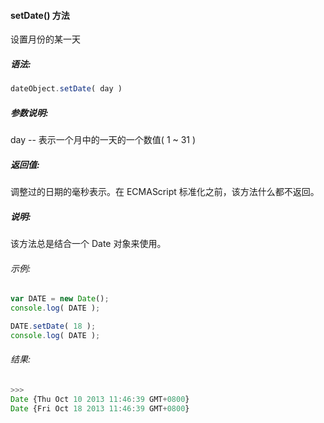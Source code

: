 #### setDate() 方法

  设置月份的某一天

##### 语法:

  ```javascript
  dateObject.setDate( day )
  ```

##### 参数说明:

  day -- 表示一个月中的一天的一个数值( 1 ~ 31 )

##### 返回值:

  调整过的日期的毫秒表示。在 ECMAScript 标准化之前，该方法什么都不返回。

##### 说明:

  该方法总是结合一个 Date 对象来使用。

###### 示例:

  ```javascript
  var DATE = new Date();
  console.log( DATE );
  
  DATE.setDate( 18 );
  console.log( DATE );
  ```

###### 结果:

  ```javascript
  >>>
  Date {Thu Oct 10 2013 11:46:39 GMT+0800}
  Date {Fri Oct 18 2013 11:46:39 GMT+0800}
  ```
